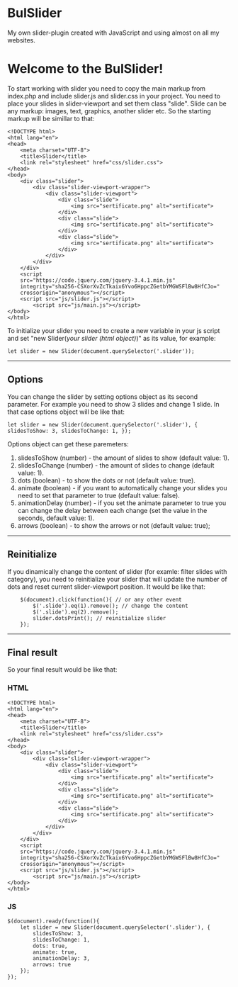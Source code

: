 # BulSlider
My own slider-plugin created with JavaScript and using almost on all my websites.

# Welcome to the BulSlider!

To start working with slider you need to copy the main markup from index.php and include slider.js and slider.css in your project. You need to place your slides in slider-viewport and set them class "slide". Slide can be any markup: images, text, graphics, another slider etc. So the starting markup will be simillar to that:

```
<!DOCTYPE html>
<html lang="en">
<head>
	<meta charset="UTF-8">
	<title>Slider</title>
	<link rel="stylesheet" href="css/slider.css">
</head>
<body>
	<div class="slider">
		<div class="slider-viewport-wrapper">
			<div class="slider-viewport">
				<div class="slide">
					<img src="sertificate.png" alt="sertificate">
				</div>
				<div class="slide">
					<img src="sertificate.png" alt="sertificate">
				</div>
				<div class="slide">
					<img src="sertificate.png" alt="sertificate">
				</div>
			</div>
		</div>
	</div>
	<script
	src="https://code.jquery.com/jquery-3.4.1.min.js"
	integrity="sha256-CSXorXvZcTkaix6Yvo6HppcZGetbYMGWSFlBw8HfCJo="
	crossorigin="anonymous"></script>
	<script src="js/slider.js"></script>
        <script src="js/main.js"></script>
</body>
</html>
```

To initialize your slider you need to create a new variable in your js script and set "new Slider(*your slider (html object)*)" as its value, for example:

`let slider = new Slider(document.querySelector('.slider'));`

***
## Options
You can change the slider by setting options object as its second parameter. For example you need to show 3 slides and change 1 slide. In that case options object will be like that:

`let slider = new Slider(document.querySelector('.slider'), {
		slidesToShow: 3,
		slidesToChange: 1,
	});` 

Options object can get these paremeters:
1. slidesToShow (number) - the amount of slides to show (default value: 1).
2. slidesToChange (number) - the amount of slides to change (default value: 1).
3. dots (boolean) - to show the dots or not (default value: true).
4. animate (boolean) - if you want to automatically change your slides you need to set that parameter to true (default value: false).
5. animationDelay (number) - if you set the animate parameter to true you can change the delay between each change (set the value in the seconds, default value: 1).
6. arrows (boolean) - to show the arrows or not (default value: true);

***

## Reinitialize

If you dinamically change the content of slider (for examle: filter slides with category), you need to reinitialize your slider that will update the number of dots and reset current slider-viewport position. It would be like that:

```
	$(document).click(function(){ // or any other event
		$('.slide').eq(1).remove(); // change the content
		$('.slide').eq(2).remove();
		slider.dotsPrint(); // reinitialize slider
	});
```

***

## Final result

So your final result would be like that:

### HTML
```
<!DOCTYPE html>
<html lang="en">
<head>
	<meta charset="UTF-8">
	<title>Slider</title>
	<link rel="stylesheet" href="css/slider.css">
</head>
<body>
	<div class="slider">
		<div class="slider-viewport-wrapper">
			<div class="slider-viewport">
				<div class="slide">
					<img src="sertificate.png" alt="sertificate">
				</div>
				<div class="slide">
					<img src="sertificate.png" alt="sertificate">
				</div>
				<div class="slide">
					<img src="sertificate.png" alt="sertificate">
				</div>
			</div>
		</div>
	</div>
	<script
	src="https://code.jquery.com/jquery-3.4.1.min.js"
	integrity="sha256-CSXorXvZcTkaix6Yvo6HppcZGetbYMGWSFlBw8HfCJo="
	crossorigin="anonymous"></script>
	<script src="js/slider.js"></script>
        <script src="js/main.js"></script>
</body>
</html>
```

### JS
```
$(document).ready(function(){
	let slider = new Slider(document.querySelector('.slider'), {
		slidesToShow: 3,
		slidesToChange: 1,
		dots: true,
		animate: true,
		animationDelay: 3,
		arrows: true
	});
});
```



